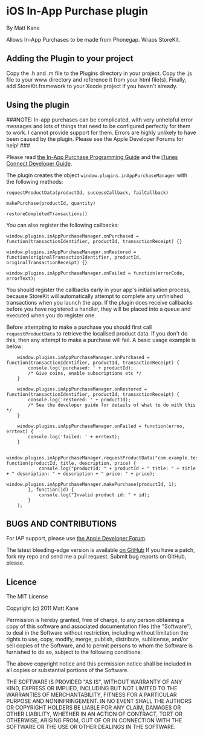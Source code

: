 # iOS In-App Purchase plugin #
By Matt Kane

Allows In-App Purchases to be made from Phonegap. Wraps StoreKit.

## Adding the Plugin to your project ##

Copy the .h and .m file to the Plugins directory in your project. Copy the .js file to your www directory and reference it from your html file(s). Finally, add StoreKit.framework to your Xcode project if you haven't already.


## Using the plugin ##

###NOTE: In-app purchases can be complicated, with very unhelpful error messages and lots of things that need to be configured perfectly for them to work. I cannot provide support for them. Errors are highly unlikely to have been caused by the plugin. Please see the Apple Developer Forums for help! ###

Please read [the In-App Purchase Programming Guide](http://developer.apple.com/library/ios/#documentation/NetworkingInternet/Conceptual/StoreKitGuide/Introduction/Introduction.html) and the [iTunes Connect Developer Guide](https://itunesconnect.apple.com/docs/iTunesConnect_DeveloperGuide.pdf).

The plugin creates the object `window.plugins.inAppPurchaseManager` with the following methods:

    requestProductData(productId, successCallback, failCallback)
 
    makePurchase(productId, quantity)
 
    restoreCompletedTransactions()
 
You can also register the following callbacks:
 
    window.plugins.inAppPurchaseManager.onPurchased = function(transactionIdentifier, productId, transactionReceipt) {}

    window.plugins.inAppPurchaseManager.onRestored = function(originalTransactionIdentifier, productId, originalTransactionReceipt) {}

    window.plugins.inAppPurchaseManager.onFailed = function(errorCode, errorText);

You should register the callbacks early in your app's initialisation process, because StoreKit will automatically attempt to complete any unfinished transactions when you launch the app.
If the plugin does receive callbacks before you have registered a handler, they will be placed into a queue and executed when you do register one.

Before attempting to make a purchase you should first call `requestProductData` to retrieve the localised product data. If you don't do this, then any attempt to make a purchase will fail.
A basic usage example is below:

    	window.plugins.inAppPurchaseManager.onPurchased = function(transactionIdentifier, productId, transactionReceipt) {
    		console.log('purchased: ' + productId);
    		/* Give coins, enable subscriptions etc */
    	}

    	window.plugins.inAppPurchaseManager.onRestored = function(transactionIdentifier, productId, transactionReceipt) {
    		console.log('restored: ' + productId);
    		/* See the developer guide for details of what to do with this */
    	}

    	window.plugins.inAppPurchaseManager.onFailed = function(errno, errtext) {
    		console.log('failed: ' + errtext);
    	}

    	window.plugins.inAppPurchaseManager.requestProductData("com.example.test", function(productId, title, description, price) {
        		console.log("productId: " + productId + " title: " + title + " description: " + description + " price: " + price);
        		window.plugins.inAppPurchaseManager.makePurchase(productId, 1);
        	}, function(id) {
        		console.log("Invalid product id: " + id);
    	    }
    	);

    


	
## BUGS AND CONTRIBUTIONS ##
For IAP support, please use [the Apple Developer Forum](https://devforums.apple.com/community/ios/integration/storekit).

The latest bleeding-edge version is available [on GitHub](http://github.com/ascorbic/phonegap-plugins/)
If you have a patch, fork my repo and send me a pull request. Submit bug reports on GitHub, please.
	
## Licence ##

The MIT License

Copyright (c) 2011 Matt Kane

Permission is hereby granted, free of charge, to any person obtaining a copy
of this software and associated documentation files (the "Software"), to deal
in the Software without restriction, including without limitation the rights
to use, copy, modify, merge, publish, distribute, sublicense, and/or sell
copies of the Software, and to permit persons to whom the Software is
furnished to do so, subject to the following conditions:

The above copyright notice and this permission notice shall be included in
all copies or substantial portions of the Software.

THE SOFTWARE IS PROVIDED "AS IS", WITHOUT WARRANTY OF ANY KIND, EXPRESS OR
IMPLIED, INCLUDING BUT NOT LIMITED TO THE WARRANTIES OF MERCHANTABILITY,
FITNESS FOR A PARTICULAR PURPOSE AND NONINFRINGEMENT. IN NO EVENT SHALL THE
AUTHORS OR COPYRIGHT HOLDERS BE LIABLE FOR ANY CLAIM, DAMAGES OR OTHER
LIABILITY, WHETHER IN AN ACTION OF CONTRACT, TORT OR OTHERWISE, ARISING FROM,
OUT OF OR IN CONNECTION WITH THE SOFTWARE OR THE USE OR OTHER DEALINGS IN
THE SOFTWARE.

